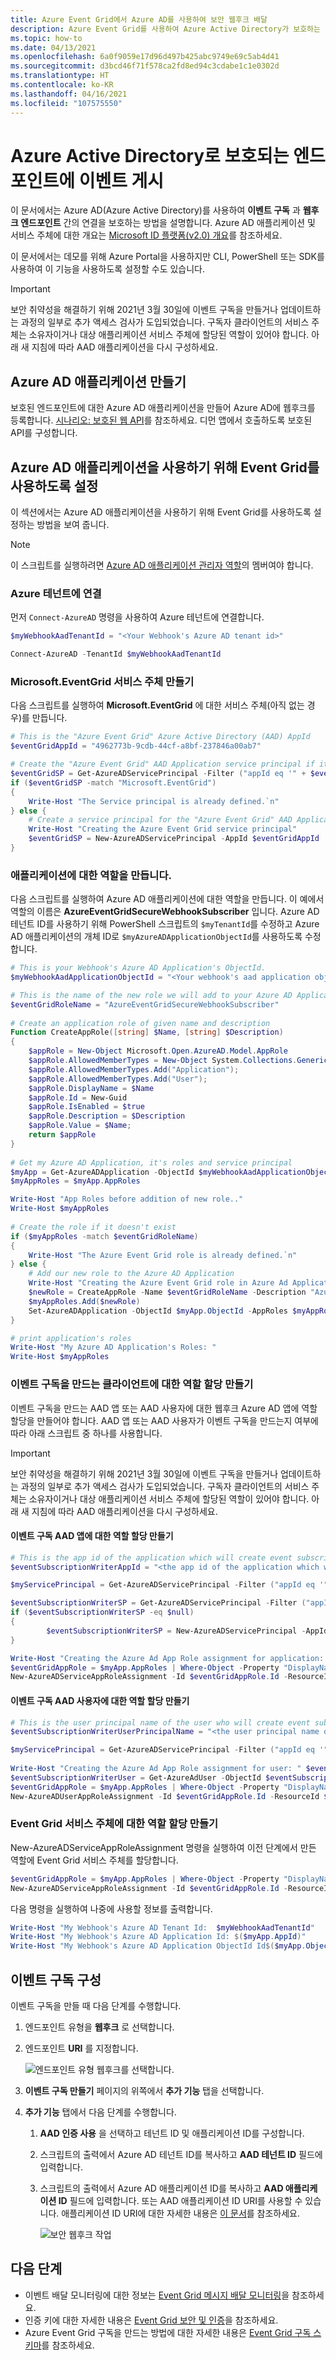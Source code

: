 ```yaml
---
title: Azure Event Grid에서 Azure AD를 사용하여 보안 웹후크 배달
description: Azure Event Grid를 사용하여 Azure Active Directory가 보호하는 HTTPS 엔드포인트에 이벤트를 전달하는 방법을 설명합니다.
ms.topic: how-to
ms.date: 04/13/2021
ms.openlocfilehash: 6a0f9059e17d96d497b425abc9749e69c5ab4d41
ms.sourcegitcommit: d3bcd46f71f578ca2fd8ed94c3cdabe1c1e0302d
ms.translationtype: HT
ms.contentlocale: ko-KR
ms.lasthandoff: 04/16/2021
ms.locfileid: "107575550"
---
```

# <a name="publish-events-to-azure-active-directory-protected-endpoints"></a>Azure Active Directory로 보호되는 엔드포인트에 이벤트 게시
이 문서에서는 Azure AD(Azure Active Directory)를 사용하여 **이벤트 구독** 과 **웹후크 엔드포인트** 간의 연결을 보호하는 방법을 설명합니다. Azure AD 애플리케이션 및 서비스 주체에 대한 개요는 [Microsoft ID 플랫폼(v2.0) 개요](../active-directory/develop/v2-overview.md)를 참조하세요.

이 문서에서는 데모를 위해 Azure Portal을 사용하지만 CLI, PowerShell 또는 SDK를 사용하여 이 기능을 사용하도록 설정할 수도 있습니다.

> [!IMPORTANT]
> 보안 취약성을 해결하기 위해 2021년 3월 30일에 이벤트 구독을 만들거나 업데이트하는 과정의 일부로 추가 액세스 검사가 도입되었습니다. 구독자 클라이언트의 서비스 주체는 소유자이거나 대상 애플리케이션 서비스 주체에 할당된 역할이 있어야 합니다. 아래 새 지침에 따라 AAD 애플리케이션을 다시 구성하세요.


## <a name="create-an-azure-ad-application"></a>Azure AD 애플리케이션 만들기
보호된 엔드포인트에 대한 Azure AD 애플리케이션을 만들어 Azure AD에 웹후크를 등록합니다. [시나리오: 보호된 웹 API](https://docs.microsoft.com/azure/active-directory/develop/scenario-protected-web-api-overview)를 참조하세요. 디먼 앱에서 호출하도록 보호된 API를 구성합니다.
    
## <a name="enable-event-grid-to-use-your-azure-ad-application"></a>Azure AD 애플리케이션을 사용하기 위해 Event Grid를 사용하도록 설정
이 섹션에서는 Azure AD 애플리케이션을 사용하기 위해 Event Grid를 사용하도록 설정하는 방법을 보여 줍니다. 

> [!NOTE]
> 이 스크립트를 실행하려면 [Azure AD 애플리케이션 관리자 역할](../active-directory/roles/permissions-reference.md#all-roles)의 멤버여야 합니다.

### <a name="connect-to-your-azure-tenant"></a>Azure 테넌트에 연결
먼저 `Connect-AzureAD` 명령을 사용하여 Azure 테넌트에 연결합니다. 

```PowerShell
$myWebhookAadTenantId = "<Your Webhook's Azure AD tenant id>"

Connect-AzureAD -TenantId $myWebhookAadTenantId
```

### <a name="create-microsofteventgrid-service-principal"></a>Microsoft.EventGrid 서비스 주체 만들기
다음 스크립트를 실행하여 **Microsoft.EventGrid** 에 대한 서비스 주체(아직 없는 경우)를 만듭니다. 

```PowerShell
# This is the "Azure Event Grid" Azure Active Directory (AAD) AppId
$eventGridAppId = "4962773b-9cdb-44cf-a8bf-237846a00ab7"

# Create the "Azure Event Grid" AAD Application service principal if it doesn't exist
$eventGridSP = Get-AzureADServicePrincipal -Filter ("appId eq '" + $eventGridAppId + "'")
if ($eventGridSP -match "Microsoft.EventGrid")
{
    Write-Host "The Service principal is already defined.`n"
} else {
    # Create a service principal for the "Azure Event Grid" AAD Application and add it to the role
    Write-Host "Creating the Azure Event Grid service principal"
    $eventGridSP = New-AzureADServicePrincipal -AppId $eventGridAppId
}
```

### <a name="create-a-role-for-your-application"></a>애플리케이션에 대한 역할을 만듭니다.   
다음 스크립트를 실행하여 Azure AD 애플리케이션에 대한 역할을 만듭니다. 이 예에서 역할의 이름은 **AzureEventGridSecureWebhookSubscriber** 입니다. Azure AD 테넌트 ID를 사용하기 위해 PowerShell 스크립트의 `$myTenantId`를 수정하고 Azure AD 애플리케이션의 개체 ID로 `$myAzureADApplicationObjectId`를 사용하도록 수정합니다.

```PowerShell
# This is your Webhook's Azure AD Application's ObjectId. 
$myWebhookAadApplicationObjectId = "<Your webhook's aad application object id>"

# This is the name of the new role we will add to your Azure AD Application
$eventGridRoleName = "AzureEventGridSecureWebhookSubscriber"
       
# Create an application role of given name and description
Function CreateAppRole([string] $Name, [string] $Description)
{
    $appRole = New-Object Microsoft.Open.AzureAD.Model.AppRole
    $appRole.AllowedMemberTypes = New-Object System.Collections.Generic.List[string]
    $appRole.AllowedMemberTypes.Add("Application");
    $appRole.AllowedMemberTypes.Add("User");
    $appRole.DisplayName = $Name
    $appRole.Id = New-Guid
    $appRole.IsEnabled = $true
    $appRole.Description = $Description
    $appRole.Value = $Name;
    return $appRole
}
       
# Get my Azure AD Application, it's roles and service principal
$myApp = Get-AzureADApplication -ObjectId $myWebhookAadApplicationObjectId
$myAppRoles = $myApp.AppRoles

Write-Host "App Roles before addition of new role.."
Write-Host $myAppRoles
       
# Create the role if it doesn't exist
if ($myAppRoles -match $eventGridRoleName)
{
    Write-Host "The Azure Event Grid role is already defined.`n"
} else {      
    # Add our new role to the Azure AD Application
    Write-Host "Creating the Azure Event Grid role in Azure Ad Application: " $myWebhookAadApplicationObjectId
    $newRole = CreateAppRole -Name $eventGridRoleName -Description "Azure Event Grid Role"
    $myAppRoles.Add($newRole)
    Set-AzureADApplication -ObjectId $myApp.ObjectId -AppRoles $myAppRoles
}

# print application's roles
Write-Host "My Azure AD Application's Roles: "
Write-Host $myAppRoles

```

### <a name="create-role-assignment-for-the-client-creating-event-subscription"></a>이벤트 구독을 만드는 클라이언트에 대한 역할 할당 만들기
이벤트 구독을 만드는 AAD 앱 또는 AAD 사용자에 대한 웹후크 Azure AD 앱에 역할 할당을 만들어야 합니다. AAD 앱 또는 AAD 사용자가 이벤트 구독을 만드는지 여부에 따라 아래 스크립트 중 하나를 사용합니다.

> [!IMPORTANT]
> 보안 취약성을 해결하기 위해 2021년 3월 30일에 이벤트 구독을 만들거나 업데이트하는 과정의 일부로 추가 액세스 검사가 도입되었습니다. 구독자 클라이언트의 서비스 주체는 소유자이거나 대상 애플리케이션 서비스 주체에 할당된 역할이 있어야 합니다. 아래 새 지침에 따라 AAD 애플리케이션을 다시 구성하세요.

#### <a name="create-role-assignment-for-an-event-subscription-aad-app"></a>이벤트 구독 AAD 앱에 대한 역할 할당 만들기 

```powershell
# This is the app id of the application which will create event subscription. Set to $null if you are not assigning the role to app.
$eventSubscriptionWriterAppId = "<the app id of the application which will create event subscription>"

$myServicePrincipal = Get-AzureADServicePrincipal -Filter ("appId eq '" + $myApp.AppId + "'")

$eventSubscriptionWriterSP = Get-AzureADServicePrincipal -Filter ("appId eq '" + $eventSubscriptionWriterAppId + "'")
if ($eventSubscriptionWriterSP -eq $null)
{
        $eventSubscriptionWriterSP = New-AzureADServicePrincipal -AppId $eventSubscriptionWriterAppId
}

Write-Host "Creating the Azure Ad App Role assignment for application: " $eventSubscriptionWriterAppId
$eventGridAppRole = $myApp.AppRoles | Where-Object -Property "DisplayName" -eq -Value $eventGridRoleName
New-AzureADServiceAppRoleAssignment -Id $eventGridAppRole.Id -ResourceId $myServicePrincipal.ObjectId -ObjectId $eventSubscriptionWriterSP.ObjectId -PrincipalId $eventSubscriptionWriterSP.ObjectId
```

#### <a name="create-role-assignment-for-an-event-subscription-aad-user"></a>이벤트 구독 AAD 사용자에 대한 역할 할당 만들기 

```powershell
# This is the user principal name of the user who will create event subscription. Set to $null if you are not assigning the role to user.
$eventSubscriptionWriterUserPrincipalName = "<the user principal name of the user who will create event subscription>"

$myServicePrincipal = Get-AzureADServicePrincipal -Filter ("appId eq '" + $myApp.AppId + "'")
    
Write-Host "Creating the Azure Ad App Role assignment for user: " $eventSubscriptionWriterUserPrincipalName
$eventSubscriptionWriterUser = Get-AzureAdUser -ObjectId $eventSubscriptionWriterUserPrincipalName
$eventGridAppRole = $myApp.AppRoles | Where-Object -Property "DisplayName" -eq -Value $eventGridRoleName
New-AzureADUserAppRoleAssignment -Id $eventGridAppRole.Id -ResourceId $myServicePrincipal.ObjectId -ObjectId $eventSubscriptionWriterUser.ObjectId -PrincipalId $eventSubscriptionWriterUser.ObjectId
```

### <a name="create-role-assignment-for-event-grid-service-principal"></a>Event Grid 서비스 주체에 대한 역할 할당 만들기
New-AzureADServiceAppRoleAssignment 명령을 실행하여 이전 단계에서 만든 역할에 Event Grid 서비스 주체를 할당합니다.

```powershell
$eventGridAppRole = $myApp.AppRoles | Where-Object -Property "DisplayName" -eq -Value $eventGridRoleName
New-AzureADServiceAppRoleAssignment -Id $eventGridAppRole.Id -ResourceId $myServicePrincipal.ObjectId -ObjectId $eventGridSP.ObjectId -PrincipalId $eventGridSP.ObjectId
```

다음 명령을 실행하여 나중에 사용할 정보를 출력합니다.

```powershell
Write-Host "My Webhook's Azure AD Tenant Id:  $myWebhookAadTenantId"
Write-Host "My Webhook's Azure AD Application Id: $($myApp.AppId)"
Write-Host "My Webhook's Azure AD Application ObjectId Id$($myApp.ObjectId)"
```

    
## <a name="configure-the-event-subscription"></a>이벤트 구독 구성
이벤트 구독을 만들 때 다음 단계를 수행합니다.

1. 엔드포인트 유형을 **웹후크** 로 선택합니다. 
1. 엔드포인트 **URI** 를 지정합니다.

    ![엔드포인트 유형 웹후크를 선택합니다.](./media/secure-webhook-delivery/select-webhook.png)
1. **이벤트 구독 만들기** 페이지의 위쪽에서 **추가 기능** 탭을 선택합니다.
1. **추가 기능** 탭에서 다음 단계를 수행합니다.
    1. **AAD 인증 사용** 을 선택하고 테넌트 ID 및 애플리케이션 ID를 구성합니다.
    1. 스크립트의 출력에서 Azure AD 테넌트 ID를 복사하고 **AAD 테넌트 ID** 필드에 입력합니다.
    1. 스크립트의 출력에서 Azure AD 애플리케이션 ID를 복사하고 **AAD 애플리케이션 ID** 필드에 입력합니다. 또는 AAD 애플리케이션 ID URI를 사용할 수 있습니다. 애플리케이션 ID URI에 대한 자세한 내용은 [이 문서](../app-service/configure-authentication-provider-aad.md)를 참조하세요.

        ![보안 웹후크 작업](./media/secure-webhook-delivery/aad-configuration.png)



## <a name="next-steps"></a>다음 단계

* 이벤트 배달 모니터링에 대한 정보는 [Event Grid 메시지 배달 모니터링](monitor-event-delivery.md)을 참조하세요.
* 인증 키에 대한 자세한 내용은 [Event Grid 보안 및 인증](security-authentication.md)을 참조하세요.
* Azure Event Grid 구독을 만드는 방법에 대한 자세한 내용은 [Event Grid 구독 스키마](subscription-creation-schema.md)를 참조하세요.

